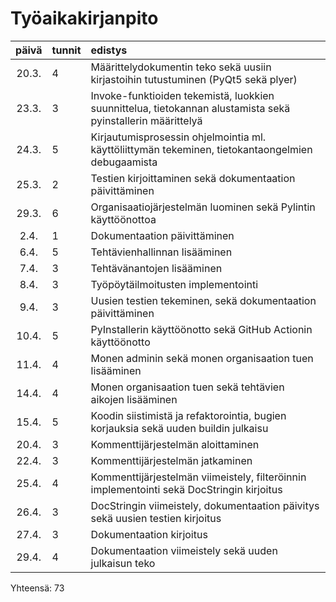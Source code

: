 # Työaikakirjanpito


| päivä | tunnit | edistys |
| :----:|:-----| :-----|
| 20.3. | 4    | Määrittelydokumentin teko sekä uusiin kirjastoihin tutustuminen (PyQt5 sekä plyer) |
| 23.3. | 3    | Invoke-funktioiden tekemistä, luokkien suunnittelua, tietokannan alustamista sekä pyinstallerin määrittelyä |
| 24.3. | 5    | Kirjautumisprosessin ohjelmointia ml. käyttöliittymän tekeminen, tietokantaongelmien debugaamista |
| 25.3. | 2    | Testien kirjoittaminen sekä dokumentaation päivittäminen |
| 29.3. | 6   | Organisaatiojärjestelmän luominen sekä Pylintin käyttöönottoa |
| 2.4. | 1   | Dokumentaation päivittäminen |
| 6.4. | 5   | Tehtävienhallinnan lisääminen |
| 7.4. | 3   | Tehtävänantojen lisääminen |
| 8.4. | 3   | Työpöytäilmoitusten implementointi |
| 9.4. | 3   | Uusien testien tekeminen, sekä dokumentaation päivittäminen |
| 10.4. | 5   | PyInstallerin käyttöönotto sekä GitHub Actionin käyttöönotto |
| 11.4. | 4   | Monen adminin sekä monen organisaation tuen lisääminen |
| 14.4. | 4   | Monen organisaation tuen sekä tehtävien aikojen lisääminen |
| 15.4. | 5   | Koodin siistimistä ja refaktorointia, bugien korjauksia sekä uuden buildin julkaisu |
| 20.4. | 3   | Kommenttijärjestelmän aloittaminen |
| 22.4. | 3   | Kommenttijärjestelmän jatkaminen |
| 25.4. | 4   | Kommenttijärjestelmän viimeistely, filteröinnin implementointi sekä DocStringin kirjoitus |
| 26.4. | 3   | DocStringin viimeistely, dokumentaation päivitys sekä uusien testien kirjoitus |
| 27.4. | 3   | Dokumentaation kirjoitus |
| 29.4. | 4   | Dokumentaation viimeistely sekä uuden julkaisun teko |

Yhteensä: 73
